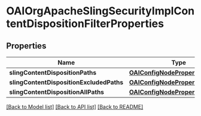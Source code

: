 # OAIOrgApacheSlingSecurityImplContentDispositionFilterProperties

## Properties
Name | Type | Description | Notes
------------ | ------------- | ------------- | -------------
**slingContentDispositionPaths** | [**OAIConfigNodePropertyArray***](OAIConfigNodePropertyArray.md) |  | [optional] 
**slingContentDispositionExcludedPaths** | [**OAIConfigNodePropertyArray***](OAIConfigNodePropertyArray.md) |  | [optional] 
**slingContentDispositionAllPaths** | [**OAIConfigNodePropertyBoolean***](OAIConfigNodePropertyBoolean.md) |  | [optional] 

[[Back to Model list]](../README.md#documentation-for-models) [[Back to API list]](../README.md#documentation-for-api-endpoints) [[Back to README]](../README.md)


